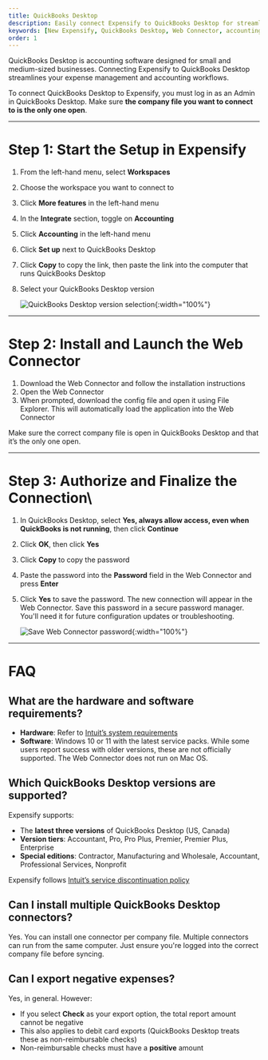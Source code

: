 ```yaml
---
title: QuickBooks Desktop
description: Easily connect Expensify to QuickBooks Desktop for streamlined expense management and accounting.
keywords: [New Expensify, QuickBooks Desktop, Web Connector, accounting integration, expense management]
order: 1
---
```


<div id="new-expensify" markdown="1">

QuickBooks Desktop is accounting software designed for small and medium-sized businesses. Connecting Expensify to QuickBooks Desktop streamlines your expense management and accounting workflows.

To connect QuickBooks Desktop to Expensify, you must log in as an Admin in QuickBooks Desktop. Make sure **the company file you want to connect to is the only one open**.

---

# Step 1: Start the Setup in Expensify

1. From the left-hand menu, select **Workspaces**  
2. Choose the workspace you want to connect to  
3. Click **More features** in the left-hand menu  
4. In the **Integrate** section, toggle on **Accounting**  
5. Click **Accounting** in the left-hand menu  
6. Click **Set up** next to QuickBooks Desktop  
7. Click **Copy** to copy the link, then paste the link into the computer that runs QuickBooks Desktop  
8. Select your QuickBooks Desktop version  

    ![QuickBooks Desktop version selection](https://help.expensify.com/assets/images/QBO_desktop_02.png){:width="100%"}

---

# Step 2: Install and Launch the Web Connector

1. Download the Web Connector and follow the installation instructions  
2. Open the Web Connector  
3. When prompted, download the config file and open it using File Explorer. This will automatically load the application into the Web Connector  

Make sure the correct company file is open in QuickBooks Desktop and that it’s the only one open.

---

# Step 3: Authorize and Finalize the Connection\

1. In QuickBooks Desktop, select **Yes, always allow access, even when QuickBooks is not running**, then click **Continue**  
2. Click **OK**, then click **Yes**  
3. Click **Copy** to copy the password  
4. Paste the password into the **Password** field in the Web Connector and press **Enter**  
5. Click **Yes** to save the password. The new connection will appear in the Web Connector. Save this password in a secure password manager. You'll need it for future configuration updates or troubleshooting.


    ![Save Web Connector password](https://help.expensify.com/assets/images/QBO_desktop_07.png){:width="100%"}

---

# FAQ

## What are the hardware and software requirements?

- **Hardware**: Refer to [Intuit’s system requirements](https://quickbooks.intuit.com/learn-support/en-us/help-article/install-products/system-requirements-quickbooks-desktop-2022/L9664spDA_US_en_US)
- **Software**: Windows 10 or 11 with the latest service packs. While some users report success with older versions, these are not officially supported. The Web Connector does not run on Mac OS.

## Which QuickBooks Desktop versions are supported?

Expensify supports:

- The **latest three versions** of QuickBooks Desktop (US, Canada)
- **Version tiers**: Accountant, Pro, Pro Plus, Premier, Premier Plus, Enterprise
- **Special editions**: Contractor, Manufacturing and Wholesale, Accountant, Professional Services, Nonprofit

Expensify follows [Intuit’s service discontinuation policy](https://quickbooks.intuit.com/learn-support/en-us/help-article/feature-preferences/quickbooks-desktop-service-discontinuation-policy/L17cXxlie_US_en_US)

## Can I install multiple QuickBooks Desktop connectors?

Yes. You can install one connector per company file. Multiple connectors can run from the same computer. Just ensure you're logged into the correct company file before syncing.

## Can I export negative expenses?

Yes, in general. However:

- If you select **Check** as your export option, the total report amount cannot be negative  
- This also applies to debit card exports (QuickBooks Desktop treats these as non-reimbursable checks)  
- Non-reimbursable checks must have a **positive** amount

</div>
